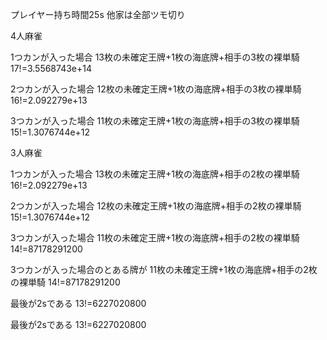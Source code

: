 プレイヤー持ち時間25s
他家は全部ツモ切り

4人麻雀

1つカンが入った場合
13枚の未確定王牌+1枚の海底牌+相手の3枚の裸単騎
17!=3.5568743e+14

2つカンが入った場合
12枚の未確定王牌+1枚の海底牌+相手の3枚の裸単騎
16!=2.092279e+13

3つカンが入った場合
11枚の未確定王牌+1枚の海底牌+相手の3枚の裸単騎
15!=1.3076744e+12


3人麻雀

1つカンが入った場合
13枚の未確定王牌+1枚の海底牌+相手の2枚の裸単騎
16!=2.092279e+13

2つカンが入った場合
12枚の未確定王牌+1枚の海底牌+相手の2枚の裸単騎
15!=1.3076744e+12

3つカンが入った場合
11枚の未確定王牌+1枚の海底牌+相手の2枚の裸単騎
14!=87178291200

3つカンが入った場合のとある牌が
11枚の未確定王牌+1枚の海底牌+相手の2枚の裸単騎
14!=87178291200

最後が2sである
13!=6227020800

最後が2sである
13!=6227020800
